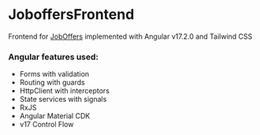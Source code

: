 # JoboffersFrontend

Frontend for [JobOffers](https://github.com/deBeee/JobOffers) implemented with Angular v17.2.0 and Tailwind CSS

### Angular features used:
 - Forms with validation
 - Routing with guards
 - HttpClient with interceptors
 - State services with signals
 - RxJS
 - Angular Material CDK
 - v17 Control Flow

